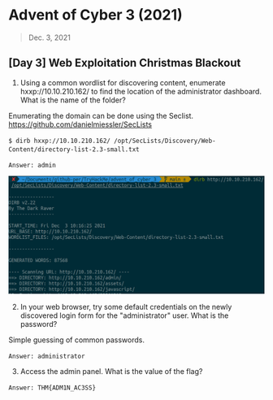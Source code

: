 # Advent of Cyber 3 (2021)

> Dec. 3, 2021

## [Day 3] Web Exploitation Christmas Blackout 

1. Using a common wordlist for discovering content, enumerate hxxp://10.10.210.162/ to find the location of the administrator dashboard. What is the name of the folder? 

Enumerating the domain can be done using the Seclist. 
https://github.com/danielmiessler/SecLists 

`$ dirb hxxp://10.10.210.162/ /opt/SecLists/Discovery/Web-Content/directory-list-2.3-small.txt`

`Answer: admin`

![](../screenshots/AOC3_day3-1.png)

2. In your web browser, try some default credentials on the newly discovered login form for the "administrator" user. What is the password?

Simple guessing of common passwords.

`Answer: administrator`

3. Access the admin panel. What is the value of the flag?

`Answer: THM{ADM1N_AC3SS}`